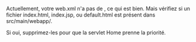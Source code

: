 


Actuellement, votre web.xml n'a pas de <welcome-file-list>, ce qui est bien. Mais vérifiez si un fichier index.html, index.jsp, ou default.html est présent dans src/main/webapp/.

Si oui, supprimez-les pour que la servlet Home prenne la priorité.